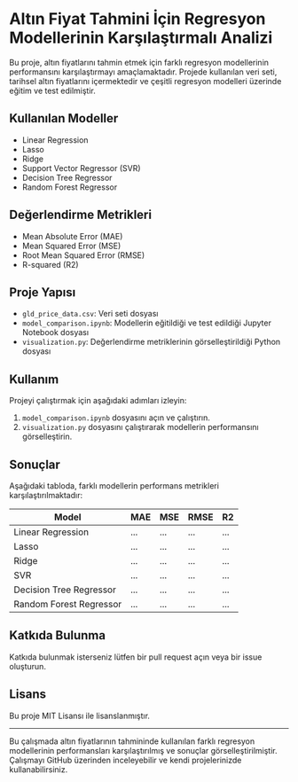 # Altın Fiyat Tahmini İçin Regresyon Modellerinin Karşılaştırmalı Analizi

Bu proje, altın fiyatlarını tahmin etmek için farklı regresyon modellerinin performansını karşılaştırmayı amaçlamaktadır. Projede kullanılan veri seti, tarihsel altın fiyatlarını içermektedir ve çeşitli regresyon modelleri üzerinde eğitim ve test edilmiştir.

## Kullanılan Modeller
- Linear Regression
- Lasso
- Ridge
- Support Vector Regressor (SVR)
- Decision Tree Regressor
- Random Forest Regressor

## Değerlendirme Metrikleri
- Mean Absolute Error (MAE)
- Mean Squared Error (MSE)
- Root Mean Squared Error (RMSE)
- R-squared (R2)

## Proje Yapısı
- `gld_price_data.csv`: Veri seti dosyası
- `model_comparison.ipynb`: Modellerin eğitildiği ve test edildiği Jupyter Notebook dosyası
- `visualization.py`: Değerlendirme metriklerinin görselleştirildiği Python dosyası

## Kullanım
Projeyi çalıştırmak için aşağıdaki adımları izleyin:

1. `model_comparison.ipynb` dosyasını açın ve çalıştırın.
2. `visualization.py` dosyasını çalıştırarak modellerin performansını görselleştirin.

## Sonuçlar
Aşağıdaki tabloda, farklı modellerin performans metrikleri karşılaştırılmaktadır:

| Model                   | MAE   | MSE   | RMSE  | R2    |
|-------------------------|-------|-------|-------|-------|
| Linear Regression       | ...   | ...   | ...   | ...   |
| Lasso                   | ...   | ...   | ...   | ...   |
| Ridge                   | ...   | ...   | ...   | ...   |
| SVR                     | ...   | ...   | ...   | ...   |
| Decision Tree Regressor | ...   | ...   | ...   | ...   |
| Random Forest Regressor | ...   | ...   | ...   | ...   |

## Katkıda Bulunma
Katkıda bulunmak isterseniz lütfen bir pull request açın veya bir issue oluşturun.

## Lisans
Bu proje MIT Lisansı ile lisanslanmıştır.

---

Bu çalışmada altın fiyatlarının tahmininde kullanılan farklı regresyon modellerinin performansları karşılaştırılmış ve sonuçlar görselleştirilmiştir. Çalışmayı GitHub üzerinden inceleyebilir ve kendi projelerinizde kullanabilirsiniz.
